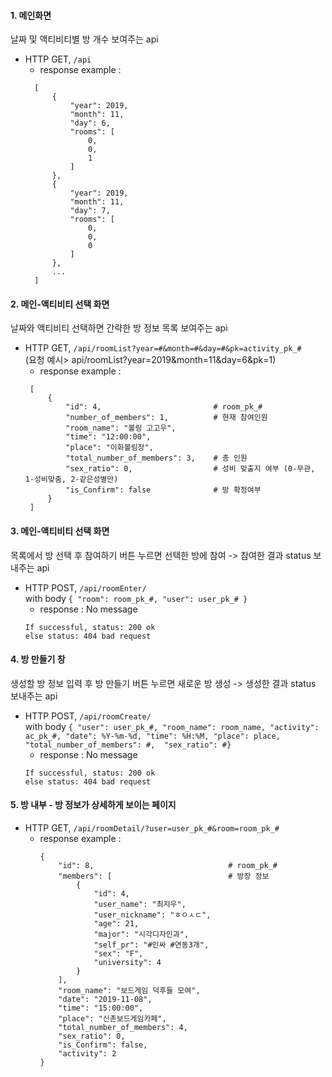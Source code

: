 #### 1. 메인화면
날짜 및 액티비티별 방 개수 보여주는 api
* HTTP GET, `/api`     
  * response example :
  ```
    [
        {
            "year": 2019,
            "month": 11,
            "day": 6,
            "rooms": [
                0,
                0,
                1
            ]
        },
        {
            "year": 2019,
            "month": 11,
            "day": 7,
            "rooms": [
                0,
                0,
                0
            ]
        },
        ...
    ]    
  ```

#### 2. 메인-액티비티 선택 화면
날짜와 액티비티 선택하면 간략한 방 정보 목록 보여주는 api
* HTTP GET, `/api/roomList?year=#&month=#&day=#&pk=activity_pk_#`  
(요청 예시> api/roomList?year=2019&month=11&day=6&pk=1)  
  * response example :
   ```
    [
        {
            "id": 4,                         # room_pk_#
            "number_of_members": 1,          # 현재 참여인원
            "room_name": "볼링 고고우",
            "time": "12:00:00",
            "place": "이화볼링장",
            "total_number_of_members": 3,    # 총 인원
            "sex_ratio": 0,                  # 성비 맞출지 여부 (0-무관, 1-성비맞춤, 2-같은성별만)
            "is_Confirm": false              # 방 확정여부
        }
    ]
   ```
#### 3. 메인-액티비티 선택 화면 
목록에서 방 선택 후 참여하기 버튼 누르면 선택한 방에 참여 -> 참여한 결과 status 보내주는 api

* HTTP POST, `/api/roomEnter/`   
with body `{ "room": room_pk_#, "user": user_pk_# }`   
  * response : No message
   ```
   If successful, status: 200 ok
   else status: 404 bad request
   ```
  
#### 4. 방 만들기 창
생성할 방 정보 입력 후 방 만들기 버튼 누르면 새로운 방 생성 -> 생성한 결과 status 보내주는 api
* HTTP POST, `/api/roomCreate/`  
 with body `{ "user": user_pk_#, "room_name": room_name, "activity": ac_pk_#,
 "date": %Y-%m-%d, "time": %H:%M, "place": place, "total_number_of_members": #, 
 "sex_ratio": #}`   
  * response : No message
   ```
   If successful, status: 200 ok
   else status: 404 bad request
   ```
#### 5. 방 내부 - 방 정보가 상세하게 보이는 페이지
* HTTP GET, `/api/roomDetail/?user=user_pk_#&room=room_pk_#`  
  * response example :
    ```
    {
        "id": 8,                              # room_pk_#
        "members": [                          # 방장 정보
            {
                "id": 4,
                "user_name": "최지우",
                "user_nickname": "ㅎㅇㅅㄷ",
                "age": 21,
                "major": "시각디자인과",
                "self_pr": "#인싸 #연동3개",
                "sex": "F",
                "university": 4
            }
        ],
        "room_name": "보드게임 덕후들 모여",
        "date": "2019-11-08",
        "time": "15:00:00",
        "place": "신촌보드게임카페",
        "total_number_of_members": 4,
        "sex_ratio": 0,
        "is_Confirm": false,
        "activity": 2
    }
    ```